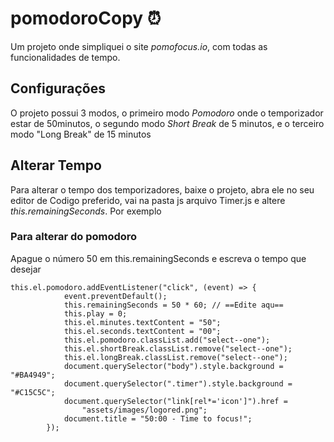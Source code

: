 # pomodoroCopy ⏰
Um projeto onde simpliquei o site *pomofocus.io*, com todas as funcionalidades de tempo.

## Configurações
O projeto possui 3 modos, o primeiro modo *Pomodoro* onde o temporizador estar de 50minutos, o segundo modo *Short Break* de 5 minutos, e o terceiro modo "Long Break" de 15 minutos

## Alterar Tempo
Para alterar o tempo dos temporizadores, baixe o projeto, abra ele no seu editor de Codigo preferido, vai na pasta js arquivo Timer.js e altere *this.remainingSeconds*. Por exemplo
### Para alterar do pomodoro
Apague o número 50 em this.remainingSeconds e escreva o tempo que desejar
```
this.el.pomodoro.addEventListener("click", (event) => {
			event.preventDefault();
			this.remainingSeconds = 50 * 60; // ==Edite aqu==  
			this.play = 0;
			this.el.minutes.textContent = "50";
			this.el.seconds.textContent = "00";
			this.el.pomodoro.classList.add("select--one");
			this.el.shortBreak.classList.remove("select--one");
			this.el.longBreak.classList.remove("select--one");
			document.querySelector("body").style.background = "#BA4949";
			document.querySelector(".timer").style.background = "#C15C5C";
			document.querySelector("link[rel*='icon']").href =
				"assets/images/logored.png";
			document.title = "50:00 - Time to focus!";
		});
```
